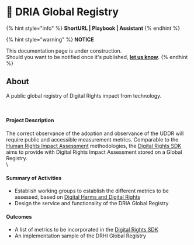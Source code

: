 # 🚧 DRIA Global Registry

{% hint style="info" %}
**ShortURL | Playbook | Assistant**
{% endhint %}





{% hint style="warning" %}
**NOTICE**

This documentation page is under construction.\
Should you want to be notified once it's published, [**let us know**](https://tiof.click/TIOFTarianUpdatesService).
{% endhint %}



## About

A public global registry of Digital Rights impact from technology.

[\
](https://opencollective.com/uddr/projects/dria-global-registry#category-ABOUT)

#### **Project Description**

The correct observance of the adoption and observance of the UDDR will require public and accessible measurement metrics. Comparable to the [Human Rights Impact Assessment](https://opencollective.com/redirect?url=https%3A%2F%2Fen.wikipedia.org%2Fwiki%2FHuman\_Rights\_Impact\_Assessment) methodologies, the [Digital Rights SDK](https://opencollective.com/digital-rights-sdk) aims to provide with Digital Rights Impact Assessment stored on a Global Registry.\
\


#### **Summary of Activities**

* Establish working groups to establish the different metrics to be assessed, based on [Digital Harms and Digital Rights](https://opencollective.com/digital-harms-digital-rights)
* Design the service and functionality of the DRIA Global Registry

#### **Outcomes**

* A list of metrics to be incorporated in the [Digital Rights SDK](https://opencollective.com/digital-rights-sdk)
* An implementation sample of the DRHI Global Registry

